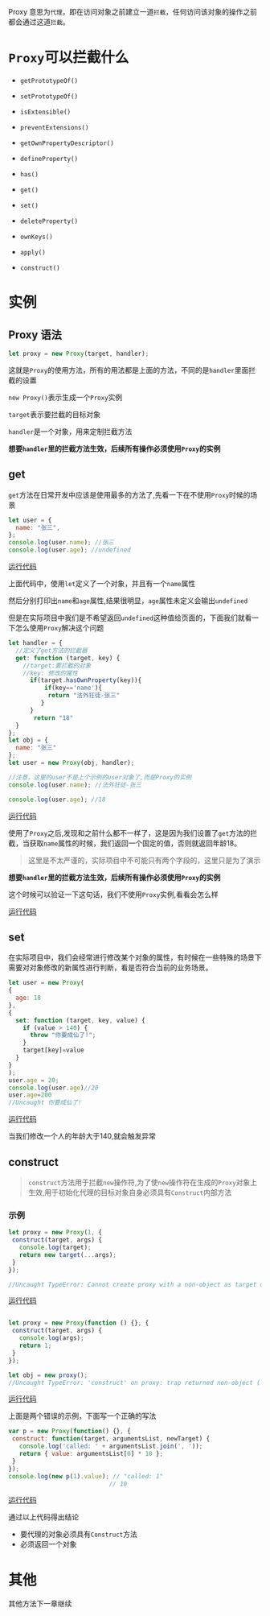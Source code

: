  

Proxy 意思为`代理`，即在访问对象之前建立一道`拦截`，任何访问该对象的操作之前都会通过这道`拦截`。

# `Proxy`可以拦截什么

* `getPrototypeOf()`

* `setPrototypeOf()`

* `isExtensible()`

* `preventExtensions()`

* `getOwnPropertyDescriptor()`

* `defineProperty()`
* `has()`
* `get()`
* `set()`
* `deleteProperty()`
* `ownKeys()`
* `apply()`
* `construct()`

# 实例

## Proxy 语法

```javascript
let proxy = new Proxy(target, handler);
```

这就是`Proxy`的使用方法，所有的用法都是上面的方法，不同的是`handler`里面拦截的设置

`new Proxy()`表示生成一个`Proxy`实例

`target`表示要拦截的目标对象

`handler`是一个对象，用来定制拦截方法

**想要`handler`里的拦截方法生效，后续所有操作必须使用`Proxy`的实例**

## get

`get`方法在日常开发中应该是使用最多的方法了,先看一下在不使用`Proxy`时候的场景

```javascript
let user = {
  name: "张三",
};
console.log(user.name); //张三
console.log(user.age); //undefined
```

[运行代码](https://codepen.io/lizeze/pen/wveyzmm?editors=1011)

上面代码中，使用`let`定义了一个对象，并且有一个`name`属性

然后分别打印出`name`和`age`属性,结果很明显，`age`属性未定义会输出`undefined`

但是在实际项目中我们是不希望返回`undefined`这种值给页面的，下面我们就看一下怎么使用`Proxy`解决这个问题

```javascript
let handler = {
  //定义了get方法的拦截器
  get: function (target, key) {
    //target:要拦截的对象
    //key: 修改的属性
      if(target.hasOwnProperty(key)){
          if(key=='name'){
           return "法外狂徒-张三"
         }
      }
       return "18"
  }
};
let obj = {
  name: "张三"
};
let user = new Proxy(obj, handler);

//注意，这里的user不是上个示例的user对象了,而是Proxy的实例
console.log(user.name); //法外狂徒-张三

console.log(user.age); //18

```

[运行代码](https://codepen.io/lizeze/pen/OJgQRKw)

使用了`Proxy`之后,发现和之前什么都不一样了，这是因为我们设置了`get`方法的拦截，当获取`name`属性的时候，我们返回一个固定的值，否则就返回年龄18。

>这里是不太严谨的，实际项目中不可能只有两个字段的，这里只是为了演示

**想要`handler`里的拦截方法生效，后续所有操作必须使用`Proxy`的实例**

这个时候可以验证一下这句话，我们不使用`Proxy`实例,看看会怎么样

[运行代码](https://codepen.io/lizeze/pen/wveyoEV?editors=1111)

## set

在实际项目中，我们会经常进行修改某个对象的属性，有时候在一些特殊的场景下需要对对象修改的新属性进行判断，看是否符合当前的业务场景。

  ```javascript
let user = new Proxy(
  {
    age: 18
  },
  {
    set: function (target, key, value) {
      if (value > 140) {
        throw "你要成仙了!";
      }
      target[key]=value
    }
  }
);
user.age = 20;
console.log(user.age)//20
user.age=200
//Uncaught 你要成仙了! 
 ```
 [运行代码](https://codepen.io/lizeze/pen/oNwEazw?editors=1011)

 当我们修改一个人的年龄大于140,就会触发异常

 ## construct
 >`construct`方法用于拦截`new`操作符,为了使`new`操作符在生成的`Proxy`对象上生效,用于初始化代理的目标对象自身必须具有`Construct`内部方法

### 示例
 ```javascript
let proxy = new Proxy(1, {
  construct(target, args) {
    console.log(target);
    return new target(...args);
  }
});

//Uncaught TypeError: Cannot create proxy with a non-object as target or handler 
 ```
 [运行代码](https://codepen.io/lizeze/pen/WNOKKBV?editors=1112)

 ```javascript

 let proxy = new Proxy(function () {}, {
  construct(target, args) {
    console.log(args);
    return 1;
  }
});

let obj = new proxy();
//Uncaught TypeError: 'construct' on proxy: trap returned non-object ('1') 
 ```
 [运行代码](https://codepen.io/lizeze/pen/QWgBVWW?editors=1011)

 上面是两个错误的示例，下面写一个正确的写法
 
 
 ```javascript
var p = new Proxy(function() {}, {
  construct: function(target, argumentsList, newTarget) {
    console.log('called: ' + argumentsList.join(', '));
    return { value: argumentsList[0] * 10 };
  }
});
console.log(new p(1).value); // "called: 1"
                             // 10
 ```

 [运行代码](https://codepen.io/lizeze/pen/dyRjqPe?editors=1111)

通过以上代码得出结论

* 要代理的对象必须具有`Construct`方法
* 必须返回一个对象

# 其他

其他方法下一章继续
